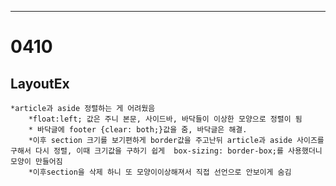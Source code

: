----------------------
# 0410 #
## LayoutEx ##

	*article과 aside 정렬하는 게 어려웠음
		*float:left; 값은 주니 본문, 사이드바, 바닥들이 이상한 모양으로 정렬이 됨
		* 바닥글에 footer {clear: both;}값을 줌, 바닥글은 해결.
		*이후 section 크기를 보기편하게 border값을 주고난뒤 article과 aside 사이즈를 구해서 다시 정렬, 이때 크기값을 구하기 쉽게  box-sizing: border-box;를 사용했더니 모양이 만들어짐 
		*이후section을 삭제 하니 또 모양이이상해져서 직접 선언으로 안보이게 숨김
